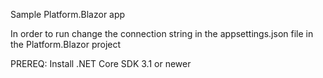 Sample Platform.Blazor app

In order to run change the connection string in the appsettings.json file in the Platform.Blazor project

PREREQ: Install .NET Core SDK 3.1 or newer